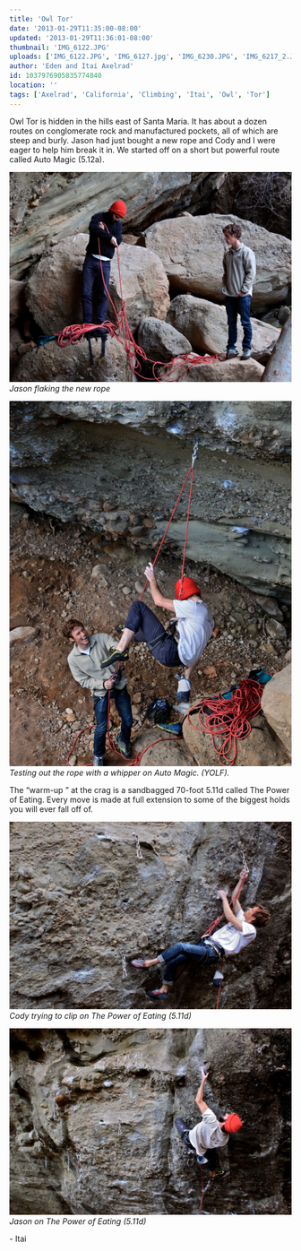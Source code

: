 ```yaml
---
title: 'Owl Tor'
date: '2013-01-29T11:35:00-08:00'
updated: '2013-01-29T11:36:01-08:00'
thumbnail: 'IMG_6122.JPG'
uploads: ['IMG_6122.JPG', 'IMG_6127.jpg', 'IMG_6230.JPG', 'IMG_6217_2.JPG']
author: 'Eden and Itai Axelrad'
id: 1037976905835774840
location: ''
tags: ['Axelrad', 'California', 'Climbing', 'Itai', 'Owl', 'Tor']
---
```


Owl Tor is hidden in the hills east of Santa Maria. It has about a dozen routes on conglomerate rock and manufactured pockets, all of which are steep and burly. Jason had just bought a new rope and Cody and I were eager to help him break it in. We started off on a short but powerful route called Auto Magic (5.12a).

![image alt](uploads/IMG_6122.JPG)*Jason flaking the new rope*

![image alt](uploads/IMG_6127.jpg)*Testing out the rope with a whipper on Auto Magic. (YOLF).*

The “warm-up ” at the crag is a sandbagged 70-foot 5.11d called The Power of Eating. Every move is made at full extension to some of the biggest holds you will ever fall off of.

![image alt](uploads/IMG_6230.JPG)*Cody trying to clip on The Power of Eating (5.11d)*

![image alt](uploads/IMG_6217_2.JPG)*Jason on The Power of Eating (5.11d)*

\- Itai
